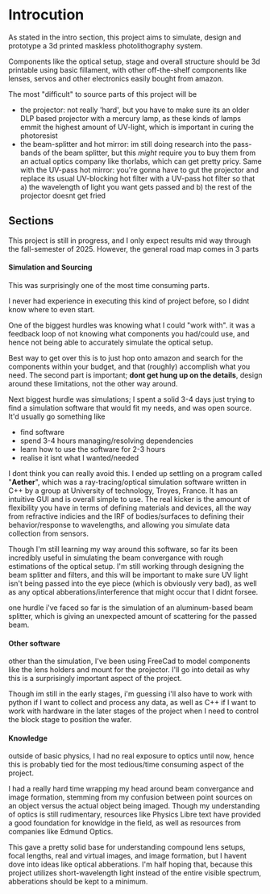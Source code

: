 # Introcution

As stated in the intro section, this project aims to simulate, design and prototype a 3d printed maskless photolithography system. 

Components like the optical setup, stage and overall structure should be 3d printable using basic fillament, with other off-the-shelf components like lenses, servos and other electronics easily bought from amazon. 

The most "difficult" to source parts of this project will be
- the projector: not really 'hard', but you have to make sure its an older DLP based projector with a mercury lamp, as these kinds of lamps emmit the highest amount of UV-light, which is important in curing the photoresist
- the beam-splitter and hot mirror: im still doing research into the pass-bands of the beam splitter, but this *might* require you to buy them from an actual optics company like thorlabs, which can get pretty pricy. Same with the UV-pass hot mirror: you're gonna have to gut the projector and replace its usual UV-blocking hot filter with a UV-pass hot filter so that a) the wavelength of light you want gets passed and b) the rest of the projector doesnt get fried

## Sections

This project is still in progress, and I only expect results mid way through the fall-semester of 2025. However, the general road map comes in 3 parts

#### Simulation and Sourcing

This was surprisingly one of the most time consuming parts.

I never had experience in executing this kind of project before, so I didnt know where to even start. 

One of the biggest hurdles was knowing what I could "work with". it was a feedback loop of not knowing what components you had/could use, and hence not being able to accurately simulate the optical setup. 

Best way to get over this is to just hop onto amazon and search for the components within your budget, and that (roughly) accomplish what you need. The second part is important; **dont get hung up on the details**, design around these limitations, not the other way around. 


Next biggest hurdle was simulations; I spent a solid 3-4 days just trying to find a simulation software that would fit my needs, and was open source. It'd usually go something like 
- find software
- spend 3-4 hours managing/resolving dependencies
- learn how to use the software for 2-3 hours
- realise it isnt what I wanted/needed

I dont think you can really avoid this. I ended up settling on a program called "**Aether**", which was a ray-tracing/optical simulation software written in C++ by a group at University of technology, Troyes, France. It has an intuitive GUI and is overall simple to use. The real kicker is the amount of flexibility you have in terms of defining materials and devices, all the way from refractive indicies and the IRF of bodies/surfaces to defining their behavior/response to wavelengths, and allowing you simulate data collection from sensors. 

Though I'm still learning my way around this software, so far its been incredibly useful in simulating the beam convergance with rough estimations of the optical setup. I'm still working through designing the beam splitter and filters, and this will be important to make sure UV light isn't being passed into the eye piece (which is obviously very bad), as well as any optical abberations/interference that might occur that I didnt forsee. 

one hurdle i've faced so far is the simulation of an aluminum-based beam splitter, which is giving an unexpected amount of scattering for the passed beam. 

#### Other software

other than the simulation, I've been using FreeCad to model components like the lens holders and mount for the projector. I'll go into detail as why this is a surprisingly important aspect of the project. 

Though im still in the early stages, i'm guessing i'll also have to work with python if I want to collect and process any data, as well as C++ if I want to work with hardware in the later stages of the project when I need to control the block stage to position the wafer. 

#### Knowledge

outside of basic physics, I had no real exposure to optics until now, hence this is probably tied for the most tedious/time consuming aspect of the project. 

I had a really hard time wrapping my head around beam convergance and image formation, stemming from my confusion between point sources on an object versus the actual object being imaged. 
Though my understanding of optics is still rudimentary, resources like Physics Libre text have provided a good foundation for knowldge in the field, as well as resources from companies like Edmund Optics. 

This gave a pretty solid base for understanding compound lens setups, focal lengths, real and virtual images, and image formation, but I havent dove into ideas like optical abberations. 
I'm half hoping that, because this project utilizes short-wavelength light instead of the entire visible spectrum, abberations should be kept to a minimum. 




